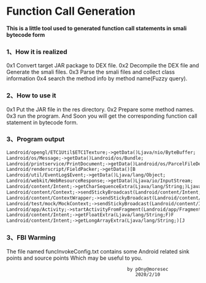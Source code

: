 # Function Call Generation

**This is a little tool used to generated function call statements in smali bytecode form**
### 1、How it is realized
0x1 Convert target JAR package to DEX file.
0x2 Decompile the DEX file and Generate the smali files.
0x3 Parse the smali files and collect class information
0x4 search the method info by method name(Fuzzy query).

### 2、How to use it
0x1 Put the JAR file in the res directory.
0x2 Prepare some method names.
0x3 run the program.
And Soon you will get the corresponding function call statement in bytecode form.

### 3、Program output
```html
Landroid/opengl/ETC1Util$ETC1Texture;->getData()Ljava/nio/ByteBuffer;
Landroid/os/Message;->getData()Landroid/os/Bundle;
Landroid/printservice/PrintDocument;->getData()Landroid/os/ParcelFileDescriptor;
Landroid/renderscript/FieldPacker;->getData()[B
Landroid/util/EventLog$Event;->getData()Ljava/lang/Object;
Landroid/webkit/WebResourceResponse;->getData()Ljava/io/InputStream;
Landroid/content/Intent;->getCharSequenceExtra(Ljava/lang/String;)Ljava/lang/CharSequence;
Landroid/content/Context;->sendStickyBroadcast(Landroid/content/Intent;)V
Landroid/content/ContextWrapper;->sendStickyBroadcast(Landroid/content/Intent;)V
Landroid/test/mock/MockContext;->sendStickyBroadcast(Landroid/content/Intent;)V
Landroid/app/Activity;->startActivityFromFragment(Landroid/app/Fragment;Landroid/content/Intent;I)V
Landroid/content/Intent;->getFloatExtra(Ljava/lang/String;F)F
Landroid/content/Intent;->getLongArrayExtra(Ljava/lang/String;)[J
```

### 3、FBI Warming
The file named funcInvokeConfig.txt contains some Android related sink points and source points Which may be useful to you.

												by pOny@moresec
												   2020/2/10
